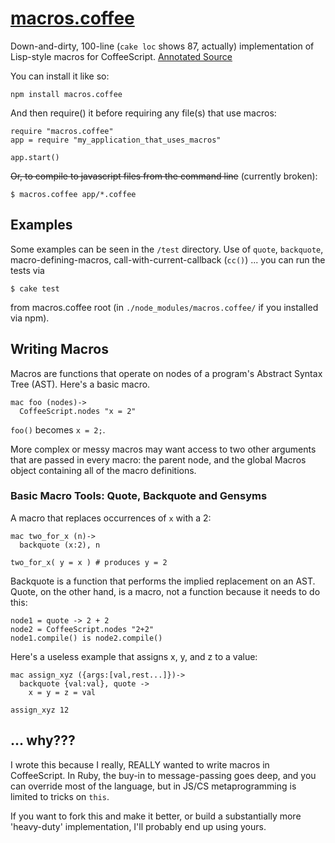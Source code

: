 [macros.coffee](http://mrluc.github.com/macros.coffee/)
=============

Down-and-dirty, 100-line (`cake loc` shows 87, actually) implementation of Lisp-style macros for CoffeeScript. [Annotated Source](http://mrluc.github.com/macros.coffee/docs/macros.html) 

You can install it like so:

    npm install macros.coffee

And then require() it before requiring any file(s) that use macros:

    require "macros.coffee"
    app = require "my_application_that_uses_macros" 

    app.start()

~~Or, to compile to javascript files from the command line~~ (currently broken):

    $ macros.coffee app/*.coffee

## Examples

Some examples can be seen in the `/test` directory. Use of `quote`, `backquote`,
macro-defining-macros, call-with-current-callback (`cc()`) ... you can run the tests
via

    $ cake test 

from macros.coffee root (in `./node_modules/macros.coffee/` if you installed via npm).

## Writing Macros

Macros are functions that operate on nodes of a program's Abstract Syntax Tree (AST). Here's a basic macro.

    mac foo (nodes)->
      CoffeeScript.nodes "x = 2"

`foo()` becomes `x = 2;`.

More complex or messy macros may want access to two other arguments that are passed in 
every macro: the parent node, and the global Macros object containing all of the
macro definitions.

### Basic Macro Tools: Quote, Backquote and Gensyms

A macro that replaces occurrences of `x` with a 2:

    mac two_for_x (n)->
      backquote (x:2), n

    two_for_x( y = x ) # produces y = 2

Backquote is a function that performs the implied replacement on an AST. Quote,
on the other hand, is a macro, not a function because it needs to do this:

    node1 = quote -> 2 + 2
    node2 = CoffeeScript.nodes "2+2"
    node1.compile() is node2.compile()

Here's a useless example that assigns x, y, and z to a value:

    mac assign_xyz ({args:[val,rest...]})->
      backquote {val:val}, quote ->
        x = y = z = val

    assign_xyz 12

## ... why???

I wrote this because I really, REALLY wanted to write macros in CoffeeScript. In Ruby, the buy-in to message-passing goes deep, and you can override most of the language, but in JS/CS metaprogramming is limited to tricks on `this`.

If you want to fork this and make it better, or build a substantially more 'heavy-duty' implementation, I'll probably end up using yours.